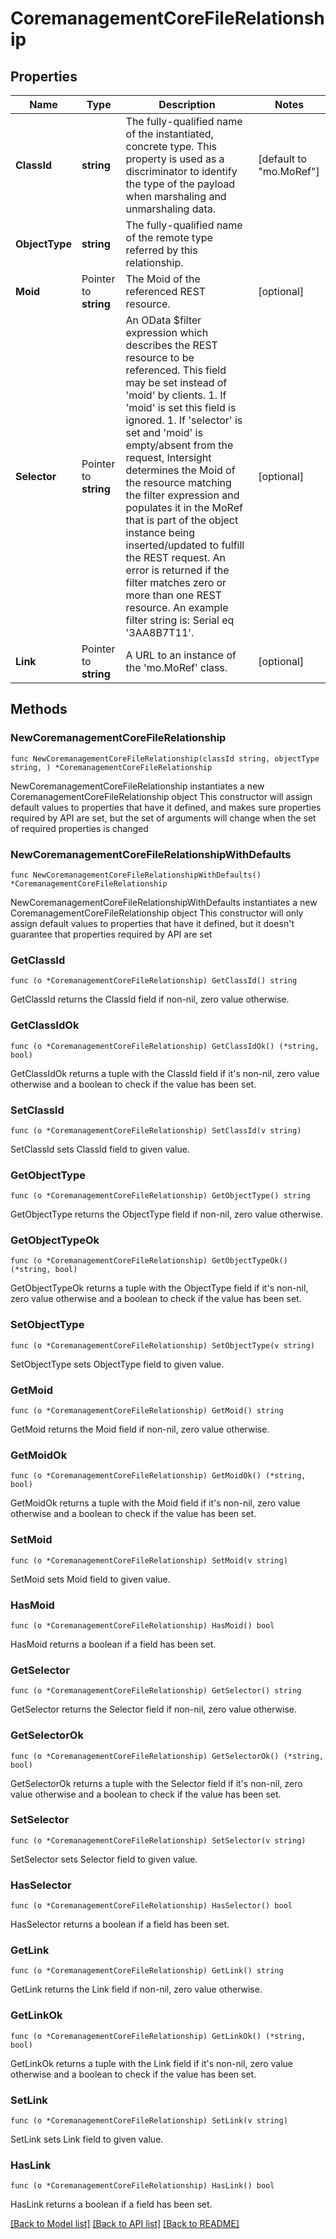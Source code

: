 # CoremanagementCoreFileRelationship

## Properties

Name | Type | Description | Notes
------------ | ------------- | ------------- | -------------
**ClassId** | **string** | The fully-qualified name of the instantiated, concrete type. This property is used as a discriminator to identify the type of the payload when marshaling and unmarshaling data. | [default to "mo.MoRef"]
**ObjectType** | **string** | The fully-qualified name of the remote type referred by this relationship. | 
**Moid** | Pointer to **string** | The Moid of the referenced REST resource. | [optional] 
**Selector** | Pointer to **string** | An OData $filter expression which describes the REST resource to be referenced. This field may be set instead of &#39;moid&#39; by clients. 1. If &#39;moid&#39; is set this field is ignored. 1. If &#39;selector&#39; is set and &#39;moid&#39; is empty/absent from the request, Intersight determines the Moid of the resource matching the filter expression and populates it in the MoRef that is part of the object instance being inserted/updated to fulfill the REST request. An error is returned if the filter matches zero or more than one REST resource. An example filter string is: Serial eq &#39;3AA8B7T11&#39;. | [optional] 
**Link** | Pointer to **string** | A URL to an instance of the &#39;mo.MoRef&#39; class. | [optional] 

## Methods

### NewCoremanagementCoreFileRelationship

`func NewCoremanagementCoreFileRelationship(classId string, objectType string, ) *CoremanagementCoreFileRelationship`

NewCoremanagementCoreFileRelationship instantiates a new CoremanagementCoreFileRelationship object
This constructor will assign default values to properties that have it defined,
and makes sure properties required by API are set, but the set of arguments
will change when the set of required properties is changed

### NewCoremanagementCoreFileRelationshipWithDefaults

`func NewCoremanagementCoreFileRelationshipWithDefaults() *CoremanagementCoreFileRelationship`

NewCoremanagementCoreFileRelationshipWithDefaults instantiates a new CoremanagementCoreFileRelationship object
This constructor will only assign default values to properties that have it defined,
but it doesn't guarantee that properties required by API are set

### GetClassId

`func (o *CoremanagementCoreFileRelationship) GetClassId() string`

GetClassId returns the ClassId field if non-nil, zero value otherwise.

### GetClassIdOk

`func (o *CoremanagementCoreFileRelationship) GetClassIdOk() (*string, bool)`

GetClassIdOk returns a tuple with the ClassId field if it's non-nil, zero value otherwise
and a boolean to check if the value has been set.

### SetClassId

`func (o *CoremanagementCoreFileRelationship) SetClassId(v string)`

SetClassId sets ClassId field to given value.


### GetObjectType

`func (o *CoremanagementCoreFileRelationship) GetObjectType() string`

GetObjectType returns the ObjectType field if non-nil, zero value otherwise.

### GetObjectTypeOk

`func (o *CoremanagementCoreFileRelationship) GetObjectTypeOk() (*string, bool)`

GetObjectTypeOk returns a tuple with the ObjectType field if it's non-nil, zero value otherwise
and a boolean to check if the value has been set.

### SetObjectType

`func (o *CoremanagementCoreFileRelationship) SetObjectType(v string)`

SetObjectType sets ObjectType field to given value.


### GetMoid

`func (o *CoremanagementCoreFileRelationship) GetMoid() string`

GetMoid returns the Moid field if non-nil, zero value otherwise.

### GetMoidOk

`func (o *CoremanagementCoreFileRelationship) GetMoidOk() (*string, bool)`

GetMoidOk returns a tuple with the Moid field if it's non-nil, zero value otherwise
and a boolean to check if the value has been set.

### SetMoid

`func (o *CoremanagementCoreFileRelationship) SetMoid(v string)`

SetMoid sets Moid field to given value.

### HasMoid

`func (o *CoremanagementCoreFileRelationship) HasMoid() bool`

HasMoid returns a boolean if a field has been set.

### GetSelector

`func (o *CoremanagementCoreFileRelationship) GetSelector() string`

GetSelector returns the Selector field if non-nil, zero value otherwise.

### GetSelectorOk

`func (o *CoremanagementCoreFileRelationship) GetSelectorOk() (*string, bool)`

GetSelectorOk returns a tuple with the Selector field if it's non-nil, zero value otherwise
and a boolean to check if the value has been set.

### SetSelector

`func (o *CoremanagementCoreFileRelationship) SetSelector(v string)`

SetSelector sets Selector field to given value.

### HasSelector

`func (o *CoremanagementCoreFileRelationship) HasSelector() bool`

HasSelector returns a boolean if a field has been set.

### GetLink

`func (o *CoremanagementCoreFileRelationship) GetLink() string`

GetLink returns the Link field if non-nil, zero value otherwise.

### GetLinkOk

`func (o *CoremanagementCoreFileRelationship) GetLinkOk() (*string, bool)`

GetLinkOk returns a tuple with the Link field if it's non-nil, zero value otherwise
and a boolean to check if the value has been set.

### SetLink

`func (o *CoremanagementCoreFileRelationship) SetLink(v string)`

SetLink sets Link field to given value.

### HasLink

`func (o *CoremanagementCoreFileRelationship) HasLink() bool`

HasLink returns a boolean if a field has been set.


[[Back to Model list]](../README.md#documentation-for-models) [[Back to API list]](../README.md#documentation-for-api-endpoints) [[Back to README]](../README.md)


